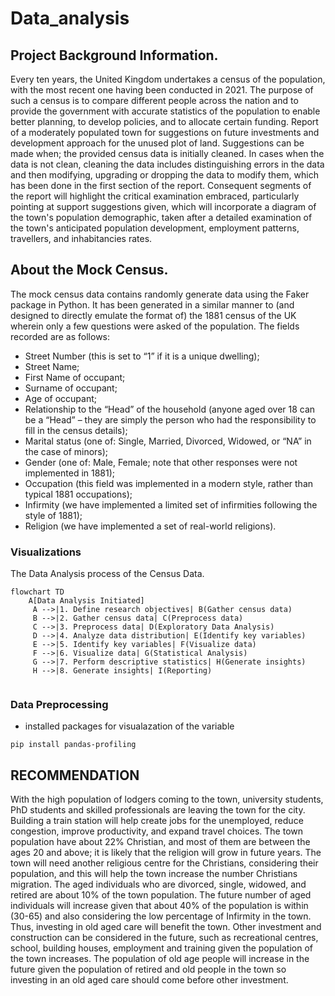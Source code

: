 # Data_analysis

## Project Background Information.
Every ten years, the United Kingdom undertakes a census of the population, with the most recent one having been conducted in 2021. 
The purpose of such a census is to compare different people across the nation and to provide the government with accurate statistics of the population to enable better planning, to develop policies, and to allocate certain funding.
Report of a moderately populated town for suggestions on future investments and development approach for the unused plot of land. Suggestions can be made when; the provided census data is initially cleaned. In cases when the data is not clean, cleaning the data includes distinguishing errors in the data and then modifying, upgrading or dropping the data to modify them, which has been done in the first section of the report.
Consequent segments of the report will highlight the critical examination embraced, particularly pointing at support suggestions given, which will incorporate a diagram of the town's population demographic, taken after a detailed examination of the town's anticipated population development, employment patterns, travellers, and inhabitancies rates.
## About the Mock Census.
The mock census data contains randomly generate data using the Faker package in Python. It has been generated in a similar manner to (and designed to directly emulate the format of) the 1881 census of the UK wherein only a few questions were asked of the population. 
The fields recorded are as follows:
* Street Number (this is set to “1” if it is a unique dwelling);
* Street Name;
* First Name of occupant;
* Surname of occupant;
* Age of occupant;
* Relationship to the “Head” of the household (anyone aged over 18 can be a “Head” – they are
simply the person who had the responsibility to fill in the census details);
* Marital status (one of: Single, Married, Divorced, Widowed, or “NA” in the case of minors);
* Gender (one of: Male, Female; note that other responses were not implemented in 1881);
* Occupation (this field was implemented in a modern style, rather than typical 1881
occupations);
* Infirmity (we have implemented a limited set of infirmities following the style of 1881);
* Religion (we have implemented a set of real-world religions).
### Visualizations
The Data Analysis process of the Census Data.
```mermaid
flowchart TD
    A[Data Analysis Initiated]
     A -->|1. Define research objectives| B(Gather census data)
     B -->|2. Gather census data| C(Preprocess data)
     C -->|3. Preprocess data| D(Exploratory Data Analysis)
     D -->|4. Analyze data distribution| E(Identify key variables)
     E -->|5. Identify key variables| F(Visualize data)
     F -->|6. Visualize data| G(Statistical Analysis)
     G -->|7. Perform descriptive statistics| H(Generate insights)
     H -->|8. Generate insights| I(Reporting)
     
```
### Data Preprocessing
* installed packages for visualazation of the variable
```
pip install pandas-profiling
```
## RECOMMENDATION
With the high population of lodgers coming to the town, university students, PhD students and skilled professionals are leaving the town for the city. Building a train station will help create jobs for the unemployed, reduce congestion, improve productivity, and expand travel choices.
The town population have about 22% Christian, and most of them are between the ages 20 and above; it is likely that the religion will grow in future years. The town will need another religious centre for the Christians, considering their population, and this will help the town increase the number Christians migration.
The aged individuals who are divorced, single, widowed, and retired are about 10% of the town population. The future number of aged individuals will increase given that about 40% of the population is within (30-65) and also considering the low percentage of Infirmity in the town. Thus, investing in old aged care will benefit the town.
Other investment and construction can be considered in the future, such as recreational centres, school, building houses, employment and training given the population of the town increases. The population of old age people will increase in the future given the population of retired and old people in the town so investing in an old aged care should come before other investment.
